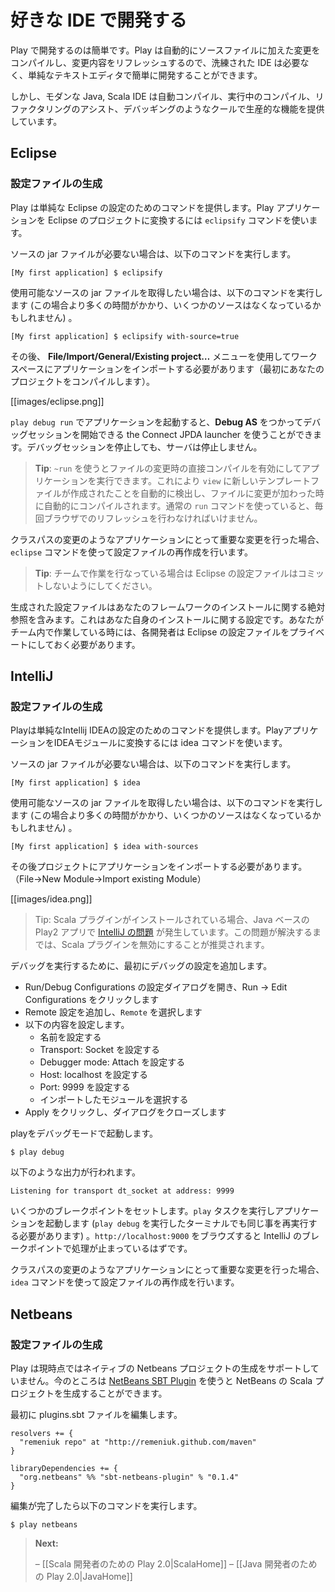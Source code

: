 <!-- translated -->
<!--
# Setting up your preferred IDE
-->
# 好きな IDE で開発する

<!--
Working with Play is easy. You don’t even need a sophisticated IDE, because Play compiles and refreshes the modifications you make to your source files automatically, so you can easily work using a simple text editor.
-->
Play で開発するのは簡単です。Play は自動的にソースファイルに加えた変更をコンパイルし、変更内容をリフレッシュするので、洗練された IDE は必要なく、単純なテキストエディタで簡単に開発することができます。

<!--
However, using a modern Java or Scala IDE provides cool productivity features like auto-completion, on-the-fly compilation, assisted refactoring and debugging.
-->
しかし、モダンな Java, Scala IDE は自動コンパイル、実行中のコンパイル、リファクタリングのアシスト、デバッギングのようなクールで生産的な機能を提供しています。

## Eclipse

<!--
### Generate configuration
-->
### 設定ファイルの生成

<!--
Play provides a command to simplify Eclipse configuration. To transform a Play application into a working Eclipse project, use the `eclipsify` command:
-->
Play は単純な Eclipse の設定のためのコマンドを提供します。Play アプリケーションを Eclipse のプロジェクトに変換するには `eclipsify` コマンドを使います。

<!--
without the source jars:
-->
ソースの jar ファイルが必要ない場合は、以下のコマンドを実行します。

```
[My first application] $ eclipsify
```

<!--
if you want to grab the available source jars (this will take longer and it's possible a few sources might be missing):
-->
使用可能なソースの jar ファイルを取得したい場合は、以下のコマンドを実行します (この場合より多くの時間がかかり、いくつかのソースはなくなっているかもしれません) 。

```
[My first application] $ eclipsify with-source=true
```


<!--
You then need to import the application into your Workspace with the **File/Import/General/Existing project…** menu (compile your project first).
-->
その後、 **File/Import/General/Existing project…** メニューを使用してワークスペースにアプリケーションをインポートする必要があります（最初にあなたのプロジェクトをコンパイルします）。

[[images/eclipse.png]] 

<!--
You can also start your application with `play debug run` and then you can use the Connect JPDA launcher using **Debug As** to start a debugging session at any time. Stopping the debugging session will not stop the server.
-->
`play debug run` でアプリケーションを起動すると、**Debug AS** をつかってデバッグセッションを開始できる the Connect JPDA launcher を使うことができます。デバッグセッションを停止しても、サーバは停止しません。


<!--
> **Tip**: You can run your application using `~run` to enable direct compilation on file change. This way scala templates files are auto discovered when you create new template in `view` and auto compiled when file change. If you use normal `run` then you have to hit `Refresh` on you browser each time.
-->
> **Tip**:  `~run` を使うとファイルの変更時の直接コンパイルを有効にしてアプリケーションを実行できます。これにより `view` に新しいテンプレートファイルが作成されたことを自動的に検出し、ファイルに変更が加わった時に自動的にコンパイルされます。通常の `run` コマンドを使っていると、毎回ブラウザでのリフレッシュを行わなければいけません。

<!--
If you make any important changes to your application, such as changing the classpath, use `eclipse` again to regenerate the configuration files.
-->
クラスパスの変更のようなアプリケーションにとって重要な変更を行った場合、`eclipse` コマンドを使って設定ファイルの再作成を行います。

<!--
> **Tip**: Do not commit Eclipse configuration files when you work in a team!
-->
> **Tip**: チームで作業を行なっている場合は Eclipse の設定ファイルはコミットしないようにしてください。

<!--
The generated configuration files contain absolute references to your framework installation. These are specific to your own installation. When you work in a team, each developer must keep his Eclipse configuration files private.
-->
生成された設定ファイルはあなたのフレームワークのインストールに関する絶対参照を含みます。これはあなた自身のインストールに関する設定です。あなたがチーム内で作業している時には、各開発者は Eclipse の設定ファイルをプライベートにしておく必要があります。

## IntelliJ

<!--
### Generate configuration
-->
### 設定ファイルの生成

<!--
Play provides a command to simplify Intellij IDEA configuration. To transform a Play application into a working IDEA module, use the idea command:
-->
Playは単純なIntellij IDEAの設定のためのコマンドを提供します。PlayアプリケーションをIDEAモジュールに変換するには idea コマンドを使います。

<!--
without the source jars:
-->
ソースの jar ファイルが必要ない場合は、以下のコマンドを実行します。

```
[My first application] $ idea
```

<!--
if you want to grab the available source jars (this will take longer and it's possible a few sources might be missing):
-->
使用可能なソースの jar ファイルを取得したい場合は、以下のコマンドを実行します (この場合より多くの時間がかかり、いくつかのソースはなくなっているかもしれません) 。

```
[My first application] $ idea with-sources
```

<!--
You then need to import the application into your project (File->New Module->Import existing Module)
-->
その後プロジェクトにアプリケーションをインポートする必要があります。（File->New Module->Import existing Module）

[[images/idea.png]] 

<!--
> Tip: There is an [Intellij IDEA issue](http://devnet.jetbrains.net/thread/433870) regarding building Java based Play2 apps while having the Scala plugin installed. Until it's fixed, the recommended workaround is to disable the Scala plugin.
-->
> Tip: Scala プラグインがインストールされている場合、Java ベースの Play2 アプリで [IntelliJ の問題](http://devnet.jetbrains.net/thread/433870) が発生しています。この問題が解決するまでは、Scala プラグインを無効にすることが推奨されます。

<!--
To debug, first add a debug configuration
-->
デバッグを実行するために、最初にデバッグの設定を追加します。

<!--
- Open Run/Debug Configurations dialog, then click Run -> Edit Configurations
- Add a Remote configuration, then select `Remote`
- Configure it:
    - Set a name
    - Transport: Socket
    - Debugger mode: Attach
    - Host: localhost
    - Port: 9999
    - Select module you imported
- Close dialog - click Apply
-->
- Run/Debug Configurations の設定ダイアログを開き、Run -> Edit Configurations をクリックします
- Remote 設定を追加し、`Remote` を選択します
- 以下の内容を設定します。
    - 名前を設定する
    - Transport: Socket を設定する
    - Debugger mode: Attach を設定する
    - Host: localhost を設定する
    - Port: 9999 を設定する
    - インポートしたモジュールを選択する
- Apply をクリックし、ダイアログをクローズします

<!--
Start play in debug mode:
-->
playをデバッグモードで起動します。

```
$ play debug
```

<!--
which should print: 
-->
以下のような出力が行われます。

```
Listening for transport dt_socket at address: 9999
```

<!--
Set some breakpoints. Run the web app by executing the task `play` (again I had to do this in same terminal I ran `play debug`). Finally, browse `http://localhost:9000`. IntelliJ should stop at your breakpoint.
-->
いくつかのブレークポイントをセットします。`play` タスクを実行しアプリケーションを起動します (`play debug` を実行したターミナルでも同じ事を再実行する必要があります) 。`http://localhost:9000` をブラウズすると IntelliJ のブレークポイントで処理が止まっているはずです。

<!--
If you make any important changes to your application, such as changing the classpath, use `idea` again to regenerate the configuration files.
-->
クラスパスの変更のようなアプリケーションにとって重要な変更を行った場合、`idea` コマンドを使って設定ファイルの再作成を行います。


## Netbeans

<!--
### Generate Configuration
-->
### 設定ファイルの生成

<!--
Play does not have native Netbeans project generation support at this time.  For now you can generate a Netbeans Scala project with the [Netbeans SBT plugin](https://github.com/remeniuk/sbt-netbeans-plugin).
-->
Play は現時点ではネイティブの Netbeans プロジェクトの生成をサポートしていません。今のところは [NetBeans SBT Plugin](https://github.com/remeniuk/sbt-netbeans-plugin) を使うと NetBeans の Scala プロジェクトを生成することができます。

<!--
First edit the plugins.sbt file
-->
最初に plugins.sbt ファイルを編集します。

```
resolvers += {
  "remeniuk repo" at "http://remeniuk.github.com/maven" 
}

libraryDependencies += {
  "org.netbeans" %% "sbt-netbeans-plugin" % "0.1.4"
}
```

<!--
Now run
-->
編集が完了したら以下のコマンドを実行します。

```
$ play netbeans
```

<!--
> **Next:** 
>
> – [[Play 2.0 for Scala developers|ScalaHome]]
> – [[Play 2.0 for Java developers|JavaHome]]
-->
> **Next:**
>
> – [[Scala 開発者のための Play 2.0|ScalaHome]]
> – [[Java 開発者のための Play 2.0|JavaHome]]